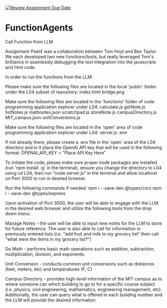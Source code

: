 [![Review Assignment Due Date](https://classroom.github.com/assets/deadline-readme-button-22041afd0340ce965d47ae6ef1cefeee28c7c493a6346c4f15d667ab976d596c.svg)](https://classroom.github.com/a/9wDnMTRl)
# FunctionAgents
Call Function from LLM

Assignment Pset4 was a collaboration between Tom Hoyt and Ben Taylor. We each developed two new functions/tools, but really leveraged Tom's brilliance in seamlessly debugging the tool integration into the javascripts and html code.

In order to run the functions from the LLM:

Please make sure the following files are located in the local 'public' folder under the L04 subset of repository:
index.html
bridge.png

Make sure the following files are located in the 'functions' folder of code programming application explorer under L04:
calculate.js
getNote.js
listNotes.js
mathnotes.json
scratchpad.js
storeNote.js
campusDirectory.js
MIT_campus.json
unitConversions.js

Make sure the following files are located in the 'open' area of code programming application explorer under L04:
server.js
.env

If not already there, please create a .env file in the 'open' area of the L04 directory and in it place the OpenAI API key that will be used in the following format:
OPENAI_API_KEY = "Place API Key Here”

To initiate the code, please make sure proper node packages are installed (run 'npm install -g' in the terminal),
ensure you change the directory to L04 using cd L04,
then run "node server.js" in the terminal and allow localhost on Port 3000 to run in desired browser.

Run the following commands if needed:
npm i --save-dev @types/cors
npm i --save-dev @types/express

Upon activation of Port 3000, the user will be able to engage with the LLM in the desired web browser and utilize the following tools from the drop down menu:

Manage Notes - the user will be able to input new notes for the LLM to store for future reference.  The user is also able to call for information in previously entered lists (i.e. "add fruit and milk to my grocery list" then call "what were the items in my grocery list?")

Do Math - performs basic math operations such as addition, subtraction, multiplication, division, and exponents.

Unit Conversion - conducts common unit conversions such as distances (feet, meters, etc) and temperatures (F, C)

Campus Directory - provides high-level information of the MIT campus as to where someone can which building to go to for a specific course subject (i.e. physics, civil engineering, mathematics, engineering management, etc).  Additionally, the user can query what is offered in each building number and the LLM will provide the desired information.